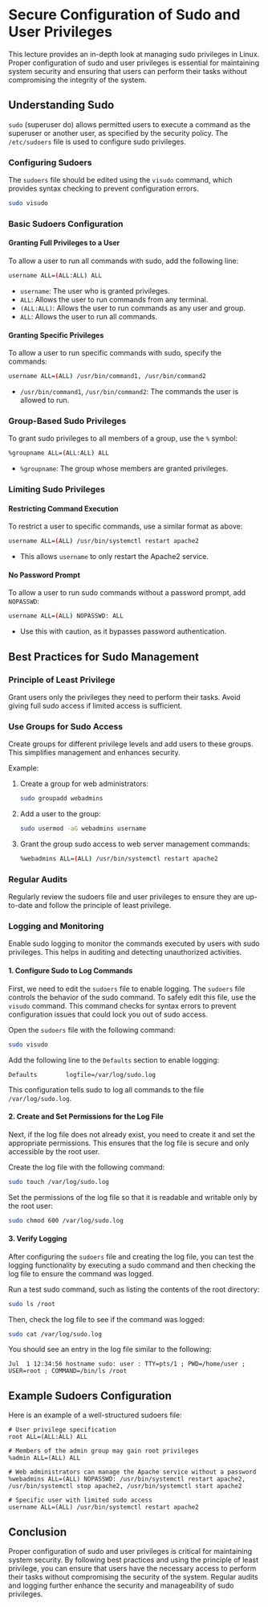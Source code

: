 # Secure Configuration of Sudo and User Privileges

This lecture provides an in-depth look at managing sudo privileges in Linux. Proper configuration of sudo and user privileges is essential for maintaining system security and ensuring that users can perform their tasks without compromising the integrity of the system.

## Understanding Sudo

`sudo` (superuser do) allows permitted users to execute a command as the superuser or another user, as specified by the security policy. The `/etc/sudoers` file is used to configure sudo privileges.

### Configuring Sudoers

The `sudoers` file should be edited using the `visudo` command, which provides syntax checking to prevent configuration errors.

```bash
sudo visudo
```

### Basic Sudoers Configuration

#### Granting Full Privileges to a User

To allow a user to run all commands with sudo, add the following line:

```bash
username ALL=(ALL:ALL) ALL
```
- `username`: The user who is granted privileges.
- `ALL`: Allows the user to run commands from any terminal.
- `(ALL:ALL)`: Allows the user to run commands as any user and group.
- `ALL`: Allows the user to run all commands.

#### Granting Specific Privileges

To allow a user to run specific commands with sudo, specify the commands:

```bash
username ALL=(ALL) /usr/bin/command1, /usr/bin/command2
```
- `/usr/bin/command1`, `/usr/bin/command2`: The commands the user is allowed to run.

### Group-Based Sudo Privileges

To grant sudo privileges to all members of a group, use the `%` symbol:

```bash
%groupname ALL=(ALL:ALL) ALL
```
- `%groupname`: The group whose members are granted privileges.

### Limiting Sudo Privileges

#### Restricting Command Execution

To restrict a user to specific commands, use a similar format as above:

```bash
username ALL=(ALL) /usr/bin/systemctl restart apache2
```
- This allows `username` to only restart the Apache2 service.

#### No Password Prompt

To allow a user to run sudo commands without a password prompt, add `NOPASSWD`:

```bash
username ALL=(ALL) NOPASSWD: ALL
```
- Use this with caution, as it bypasses password authentication.

## Best Practices for Sudo Management

### Principle of Least Privilege

Grant users only the privileges they need to perform their tasks. Avoid giving full sudo access if limited access is sufficient.

### Use Groups for Sudo Access

Create groups for different privilege levels and add users to these groups. This simplifies management and enhances security.

Example:

1. Create a group for web administrators:
   ```bash
   sudo groupadd webadmins
   ```

2. Add a user to the group:
   ```bash
   sudo usermod -aG webadmins username
   ```

3. Grant the group sudo access to web server management commands:
   ```bash
   %webadmins ALL=(ALL) /usr/bin/systemctl restart apache2
   ```

### Regular Audits

Regularly review the sudoers file and user privileges to ensure they are up-to-date and follow the principle of least privilege.

### Logging and Monitoring

Enable sudo logging to monitor the commands executed by users with sudo privileges. This helps in auditing and detecting unauthorized activities.

#### 1. Configure Sudo to Log Commands

First, we need to edit the `sudoers` file to enable logging. The `sudoers` file controls the behavior of the sudo command. To safely edit this file, use the `visudo` command. This command checks for syntax errors to prevent configuration issues that could lock you out of sudo access.

Open the `sudoers` file with the following command:

```bash
sudo visudo
```

Add the following line to the `Defaults` section to enable logging:

```plaintext
Defaults        logfile=/var/log/sudo.log
```

This configuration tells sudo to log all commands to the file `/var/log/sudo.log`.

#### 2. Create and Set Permissions for the Log File

Next, if the log file does not already exist, you need to create it and set the appropriate permissions. This ensures that the log file is secure and only accessible by the root user.

Create the log file with the following command:

```bash
sudo touch /var/log/sudo.log
```

Set the permissions of the log file so that it is readable and writable only by the root user:

```bash
sudo chmod 600 /var/log/sudo.log
```

#### 3. Verify Logging

After configuring the `sudoers` file and creating the log file, you can test the logging functionality by executing a sudo command and then checking the log file to ensure the command was logged.

Run a test sudo command, such as listing the contents of the root directory:

```bash
sudo ls /root
```

Then, check the log file to see if the command was logged:

```bash
sudo cat /var/log/sudo.log
```

You should see an entry in the log file similar to the following:

```plaintext
Jul  1 12:34:56 hostname sudo: user : TTY=pts/1 ; PWD=/home/user ; USER=root ; COMMAND=/bin/ls /root
```


## Example Sudoers Configuration

Here is an example of a well-structured sudoers file:

```plaintext
# User privilege specification
root ALL=(ALL:ALL) ALL

# Members of the admin group may gain root privileges
%admin ALL=(ALL) ALL

# Web administrators can manage the Apache service without a password
%webadmins ALL=(ALL) NOPASSWD: /usr/bin/systemctl restart apache2, /usr/bin/systemctl stop apache2, /usr/bin/systemctl start apache2

# Specific user with limited sudo access
username ALL=(ALL) /usr/bin/systemctl restart apache2
```

## Conclusion

Proper configuration of sudo and user privileges is critical for maintaining system security. By following best practices and using the principle of least privilege, you can ensure that users have the necessary access to perform their tasks without compromising the security of the system. Regular audits and logging further enhance the security and manageability of sudo privileges.
